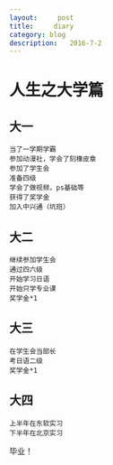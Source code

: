 ```yaml
---
layout:     post
title:     diary
category: blog
description:   2016-7-2
---
```


# 人生之大学篇

## 大一
    当了一学期学霸
    参加动漫社，学会了刻橡皮章
    参加了学生会
    准备四级
    学会了做视频，ps基础等
    获得了奖学金
    加入中兴通（坑班）

## 大二
    继续参加学生会
    通过四六级
    开始学习日语
    开始只学专业课
    奖学金*1

## 大三
    在学生会当部长
    考日语二级
    奖学金*1

## 大四
    上半年在东软实习
    下半年在北京实习

毕业！



